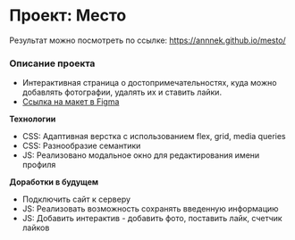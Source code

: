 # Проект: Место

Результат можно посмотреть по ссылке: https://annnek.github.io/mesto/

### Описание проекта

- Интерактивная страница о достопримечательностях, куда можно добавлять фотографии, удалять их и ставить лайки.
- [Ссылка на макет в Figma](https://www.figma.com/file/2cn9N9jSkmxD84oJik7xL7/JavaScript.-Sprint-4?node-id=0%3A1)

**Технологии**

- CSS: Адаптивная верстка с использованием flex, grid, media queries
- CSS: Разнообразие семантики
- JS: Реализовано модальное окно для редактирования имени профиля

**Доработки в будущем**

- Подключить сайт к серверу
- JS: Реализовать возможность сохранять введенную информацию
- JS: Добавить интерактив - добавить фото, поставить лайк, счетчик лайков
